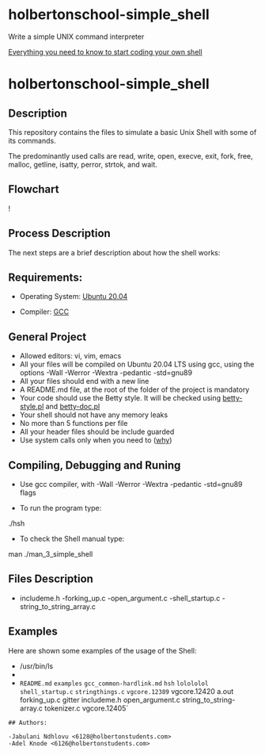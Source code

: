 # holbertonschool-simple_shell
Write a simple UNIX command interpreter

[Everything you need to know to start coding your own shell
](https://docs.google.com/document/d/1Z-ZNLO0bd5c0-aa5HX74-2hC4_P86toWuRbNFzK6Mqw/edit#heading=h.apqih1txl2ly)
# holbertonschool-simple_shell

## Description

This repository contains the files to simulate a basic Unix Shell with some of its commands.

The predominantly used calls are read, write, open, execve, exit, fork, free, malloc, getline, isatty, perror, strtok, and wait.

## Flowchart

!
## Process Description

The next steps are a brief description about how the shell works:


## Requirements:

- Operating System: [Ubuntu 20.04](https://releases.ubuntu.com/20.04/)

- Compiler: [GCC](https://gcc.gnu.org/)

## General Project

- Allowed editors: vi, vim, emacs
- All your files will be compiled on Ubuntu 20.04 LTS using gcc, using the options -Wall -Werror -Wextra -pedantic -std=gnu89
- All your files should end with a new line
- A README.md file, at the root of the folder of the project is mandatory
- Your code should use the Betty style. It will be checked using [betty-style.pl](https://github.com/holbertonschool/Betty/blob/master/betty-style.pl) and [betty-doc.pl](https://github.com/holbertonschool/Betty/blob/master/betty-doc.pl)
- Your shell should not have any memory leaks
- No more than 5 functions per file
- All your header files should be include guarded
- Use system calls only when you need to ([why](https://www.quora.com/Why-are-system-calls-expensive-in-operating-systems))

## Compiling, Debugging and Runing

- Use gcc compiler, with -Wall -Werror -Wextra -pedantic -std=gnu89 flags

- To run the program type:

./hsh

- To check the Shell manual type:

man ./man_3_simple_shell

## Files Description

- includeme.h -forking_up.c -open_argument.c -shell_startup.c -string_to_string_array.c

## Examples

Here are shown some examples of the usage of the Shell:
- /usr/bin/ls
- 
- `README.md`  `examples`      `gcc_common-hardlink.md`  `hsh`          `lolololol`        `shell_startup.c`           `stringthings.c`  `vgcore.12389`  vgcore.12420
a.out      forking_up.c  gitter                  includeme.h  open_argument.c  string_to_string-array.c  tokenizer.c     vgcore.12405`
```
## Authors:

-Jabulani Ndhlovu <6128@holbertonstudents.com>
-Adel Knode <6126@holbertonstudents.com>
